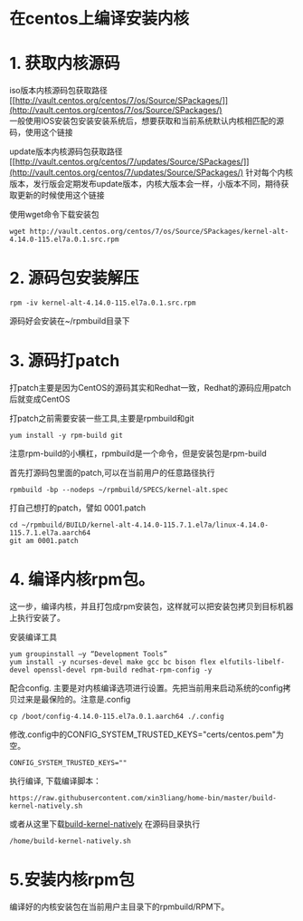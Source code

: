 在centos上编译安装内核
======================

# 1. 获取内核源码

iso版本内核源码包获取路径 [[http://vault.centos.org/centos/7/os/Source/SPackages/]](http://vault.centos.org/centos/7/os/Source/SPackages/)  
一般使用IOS安装包安装安装系统后，想要获取和当前系统默认内核相匹配的源码，使用这个链接  

update版本内核源码包获取路径 [[http://vault.centos.org/centos/7/updates/Source/SPackages/]](http://vault.centos.org/centos/7/updates/Source/SPackages/)
针对每个内核版本，发行版会定期发布update版本，内核大版本会一样，小版本不同，期待获取更新的时候使用这个链接

使用wget命令下载安装包
```
wget http://vault.centos.org/centos/7/os/Source/SPackages/kernel-alt-4.14.0-115.el7a.0.1.src.rpm
```

# 2. 源码包安装解压
```
rpm -iv kernel-alt-4.14.0-115.el7a.0.1.src.rpm 
```
源码好会安装在~/rpmbuild目录下

# 3. 源码打patch
打patch主要是因为CentOS的源码其实和Redhat一致，Redhat的源码应用patch后就变成CentOS  

打patch之前需要安装一些工具,主要是rpmbuild和git
```
yum install -y rpm-build git
```
注意rpm-build的小横杠，rpmbuild是一个命令，但是安装包是rpm-build

首先打源码包里面的patch,可以在当前用户的任意路径执行
```
rpmbuild -bp --nodeps ~/rpmbuild/SPECS/kernel-alt.spec
```
打自己想打的patch，譬如 0001.patch
```
cd ~/rpmbuild/BUILD/kernel-alt-4.14.0-115.7.1.el7a/linux-4.14.0-115.7.1.el7a.aarch64
git am 0001.patch
```

# 4. 编译内核rpm包。
这一步，编译内核，并且打包成rpm安装包，这样就可以把安装包拷贝到目标机器上执行安装了。

安装编译工具
```
yum groupinstall –y “Development Tools”
yum install -y ncurses-devel make gcc bc bison flex elfutils-libelf-devel openssl-devel rpm-build redhat-rpm-config -y
```
配合config. 主要是对内核编译选项进行设置。先把当前用来启动系统的config拷贝过来是最保险的。注意是.config
```
cp /boot/config-4.14.0-115.el7a.0.1.aarch64 ./.config
```
修改.config中的CONFIG_SYSTEM_TRUSTED_KEYS="certs/centos.pem"为空。
```
CONFIG_SYSTEM_TRUSTED_KEYS=""
```
执行编译, 下载编译脚本：
```
https://raw.githubusercontent.com/xin3liang/home-bin/master/build-kernel-natively.sh
```
或者从这里下载[build-kernel-natively](script/build-kernel-natively.sh)
在源码目录执行
```
/home/build-kernel-natively.sh
```

# 5.安装内核rpm包
编译好的内核安装包在当前用户主目录下的rpmbuild/RPM下。